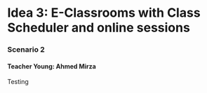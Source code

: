 # Idea 3: E-Classrooms with Class Scheduler and online sessions
### Scenario 2
#### Teacher Young: Ahmed Mirza

Testing
